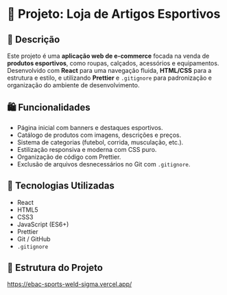 # 🏀 Projeto: Loja de Artigos Esportivos

## 📌 Descrição

Este projeto é uma **aplicação web de e-commerce** focada na venda de **produtos esportivos**, como roupas, calçados, acessórios e equipamentos. Desenvolvido com **React** para uma navegação fluida, **HTML/CSS** para a estrutura e estilo, e utilizando **Prettier** e `.gitignore` para padronização e organização do ambiente de desenvolvimento.

## 🛍️ Funcionalidades

- Página inicial com banners e destaques esportivos.
- Catálogo de produtos com imagens, descrições e preços.
- Sistema de categorias (futebol, corrida, musculação, etc.).
- Estilização responsiva e moderna com CSS puro.
- Organização de código com Prettier.
- Exclusão de arquivos desnecessários no Git com `.gitignore`.

## 🚀 Tecnologias Utilizadas

- React
- HTML5
- CSS3
- JavaScript (ES6+)
- Prettier
- Git / GitHub
- `.gitignore`

## 📁 Estrutura do Projeto

https://ebac-sports-weld-sigma.vercel.app/

